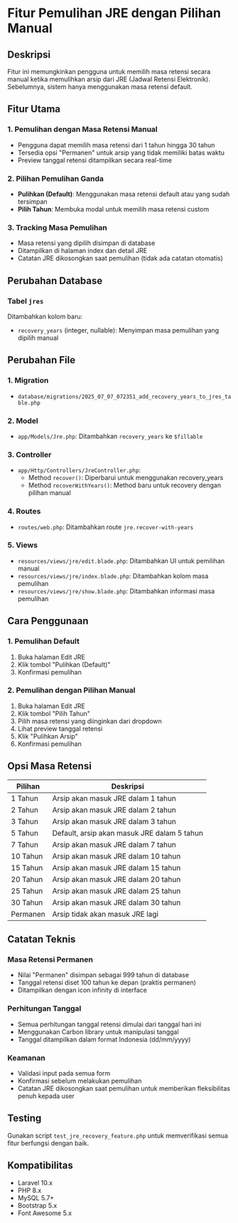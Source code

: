 # Fitur Pemulihan JRE dengan Pilihan Manual

## Deskripsi
Fitur ini memungkinkan pengguna untuk memilih masa retensi secara manual ketika memulihkan arsip dari JRE (Jadwal Retensi Elektronik). Sebelumnya, sistem hanya menggunakan masa retensi default.

## Fitur Utama

### 1. Pemulihan dengan Masa Retensi Manual
- Pengguna dapat memilih masa retensi dari 1 tahun hingga 30 tahun
- Tersedia opsi "Permanen" untuk arsip yang tidak memiliki batas waktu
- Preview tanggal retensi ditampilkan secara real-time

### 2. Pilihan Pemulihan Ganda
- **Pulihkan (Default)**: Menggunakan masa retensi default atau yang sudah tersimpan
- **Pilih Tahun**: Membuka modal untuk memilih masa retensi custom

### 3. Tracking Masa Pemulihan
- Masa retensi yang dipilih disimpan di database
- Ditampilkan di halaman index dan detail JRE
- Catatan JRE dikosongkan saat pemulihan (tidak ada catatan otomatis)

## Perubahan Database

### Tabel `jres`
Ditambahkan kolom baru:
- `recovery_years` (integer, nullable): Menyimpan masa pemulihan yang dipilih manual

## Perubahan File

### 1. Migration
- `database/migrations/2025_07_07_072351_add_recovery_years_to_jres_table.php`

### 2. Model
- `app/Models/Jre.php`: Ditambahkan `recovery_years` ke `$fillable`

### 3. Controller
- `app/Http/Controllers/JreController.php`:
  - Method `recover()`: Diperbarui untuk menggunakan recovery_years
  - Method `recoverWithYears()`: Method baru untuk recovery dengan pilihan manual

### 4. Routes
- `routes/web.php`: Ditambahkan route `jre.recover-with-years`

### 5. Views
- `resources/views/jre/edit.blade.php`: Ditambahkan UI untuk pemilihan manual
- `resources/views/jre/index.blade.php`: Ditambahkan kolom masa pemulihan
- `resources/views/jre/show.blade.php`: Ditambahkan informasi masa pemulihan

## Cara Penggunaan

### 1. Pemulihan Default
1. Buka halaman Edit JRE
2. Klik tombol "Pulihkan (Default)"
3. Konfirmasi pemulihan

### 2. Pemulihan dengan Pilihan Manual
1. Buka halaman Edit JRE
2. Klik tombol "Pilih Tahun"
3. Pilih masa retensi yang diinginkan dari dropdown
4. Lihat preview tanggal retensi
5. Klik "Pulihkan Arsip"
6. Konfirmasi pemulihan

## Opsi Masa Retensi

| Pilihan | Deskripsi |
|---------|-----------|
| 1 Tahun | Arsip akan masuk JRE dalam 1 tahun |
| 2 Tahun | Arsip akan masuk JRE dalam 2 tahun |
| 3 Tahun | Arsip akan masuk JRE dalam 3 tahun |
| 5 Tahun | Default, arsip akan masuk JRE dalam 5 tahun |
| 7 Tahun | Arsip akan masuk JRE dalam 7 tahun |
| 10 Tahun | Arsip akan masuk JRE dalam 10 tahun |
| 15 Tahun | Arsip akan masuk JRE dalam 15 tahun |
| 20 Tahun | Arsip akan masuk JRE dalam 20 tahun |
| 25 Tahun | Arsip akan masuk JRE dalam 25 tahun |
| 30 Tahun | Arsip akan masuk JRE dalam 30 tahun |
| Permanen | Arsip tidak akan masuk JRE lagi |

## Catatan Teknis

### Masa Retensi Permanen
- Nilai "Permanen" disimpan sebagai 999 tahun di database
- Tanggal retensi diset 100 tahun ke depan (praktis permanen)
- Ditampilkan dengan icon infinity di interface

### Perhitungan Tanggal
- Semua perhitungan tanggal retensi dimulai dari tanggal hari ini
- Menggunakan Carbon library untuk manipulasi tanggal
- Tanggal ditampilkan dalam format Indonesia (dd/mm/yyyy)

### Keamanan
- Validasi input pada semua form
- Konfirmasi sebelum melakukan pemulihan
- Catatan JRE dikosongkan saat pemulihan untuk memberikan fleksibilitas penuh kepada user

## Testing
Gunakan script `test_jre_recovery_feature.php` untuk memverifikasi semua fitur berfungsi dengan baik.

## Kompatibilitas
- Laravel 10.x
- PHP 8.x
- MySQL 5.7+
- Bootstrap 5.x
- Font Awesome 5.x

